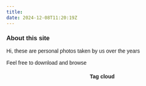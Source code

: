 ```yaml
---
title:   
date: 2024-12-08T11:20:19Z
---
```


<style type="text/css">





#about{
  width:justify;
  text-align: left;
  font-color:black;
  line-height: 17px;
  font-size: justify;
  word-break: break;
  flex-flow: column wrap;
  font-family: sans-serif; 
}

#aboutTitle{
  text-align: centre;
  font-color:green;
  line-height: 17px;
  font-size: justify;
  word-break: break;
  flex-flow: column wrap;
  font-family: sans-serif;
}




a:hover{
color: #446478;
padding:5px;

}


body,
html {
  width: 100%;
  height: 100%;
  font-family: sans-serif;
}


p{
text-align: left;
}

h2{
text-align: left;
}


h3{
text-align: left;
}

h4{
text-align: center;
}

h5{
text-align: center;
}

aboutTitle{
  text-align: centre;
  font-color:green;
  line-height: 17px;
  font-size: justify;
  word-break: break;
  flex-flow: column wrap;
  font-family: sans-serif;
}

</style>

<body>


<div id="aboutTitle">

<H3>About this site</H3> 

</div>

<div id="about">
<p></p>
<p>
Hi, these are personal photos taken by us over the years
<p>
Feel free to download and browse
<p>
</div>


</div>

<div class="tagcloud">
<p></p>

<H4>Tag cloud</H4>
<center>
<script>
$(document).ready(function(){
  $(".nav-tabs a").click(function(){
    $(this).tab('show');
  });
});

</div>
</script> 
</center>
</body>



 
